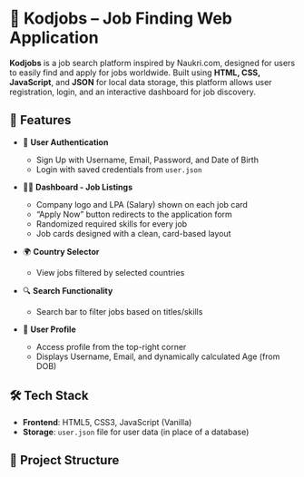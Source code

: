# 💼 Kodjobs – Job Finding Web Application

**Kodjobs** is a job search platform inspired by Naukri.com, designed for users to easily find and apply for jobs worldwide. Built using **HTML, CSS, JavaScript**, and **JSON** for local data storage, this platform allows user registration, login, and an interactive dashboard for job discovery.

## 🚀 Features

- 🔐 **User Authentication**
  - Sign Up with Username, Email, Password, and Date of Birth
  - Login with saved credentials from `user.json`


- 🧑‍💼 **Dashboard - Job Listings**
  - Company logo and LPA (Salary) shown on each job card
  - “Apply Now” button redirects to the application form
  - Randomized required skills for every job
  - Job cards designed with a clean, card-based layout

- 🌍 **Country Selector**
  - View jobs filtered by selected countries

- 🔍 **Search Functionality**
  - Search bar to filter jobs based on titles/skills

- 👤 **User Profile**
  - Access profile from the top-right corner
  - Displays Username, Email, and dynamically calculated Age (from DOB)

## 🛠️ Tech Stack

- **Frontend**: HTML5, CSS3, JavaScript (Vanilla)
- **Storage**: `user.json` file for user data (in place of a database)

## 📂 Project Structure


 
